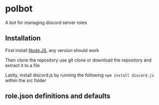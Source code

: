 # polbot
A bot for managing discord server roles

## Installation

First install [Node.JS](https://nodejs.org/), any version should work 

Then clone the repository use git clone or download the repository and extract it to a file

Lastly, install discord.js by running the following `npm install discord.js` within the src folder

## role.json definitions and defaults
